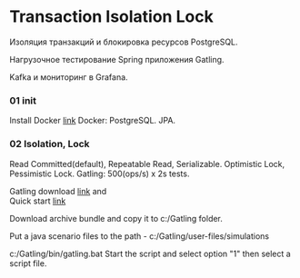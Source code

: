 # Transaction Isolation Lock
Изоляция транзакций и блокировка ресурсов PostgreSQL.

Нагрузочное тестирование Spring приложения Gatling.

Kafka и мониторинг в Grafana.

### 01 init
Install Docker [link](https://www.docker.com/)
Docker: PostgreSQL. JPA.

### 02 Isolation, Lock

Read Committed(default), Repeatable Read, Serializable. Optimistic Lock, Pessimistic Lock. 
Gatling: 500(ops/s) x 2s tests.

Gatling download [link](https://gatling.io/open-source/) and  
Quick start [link](https://gatling.io/docs/gatling/tutorials/quickstart/)

Download archive bundle and copy it to c:/Gatling folder.

Put a java scenario files to the path - c:/Gatling/user-files/simulations

c:/Gatling/bin/gatling.bat
Start the script and select option "1" then select a script file.
